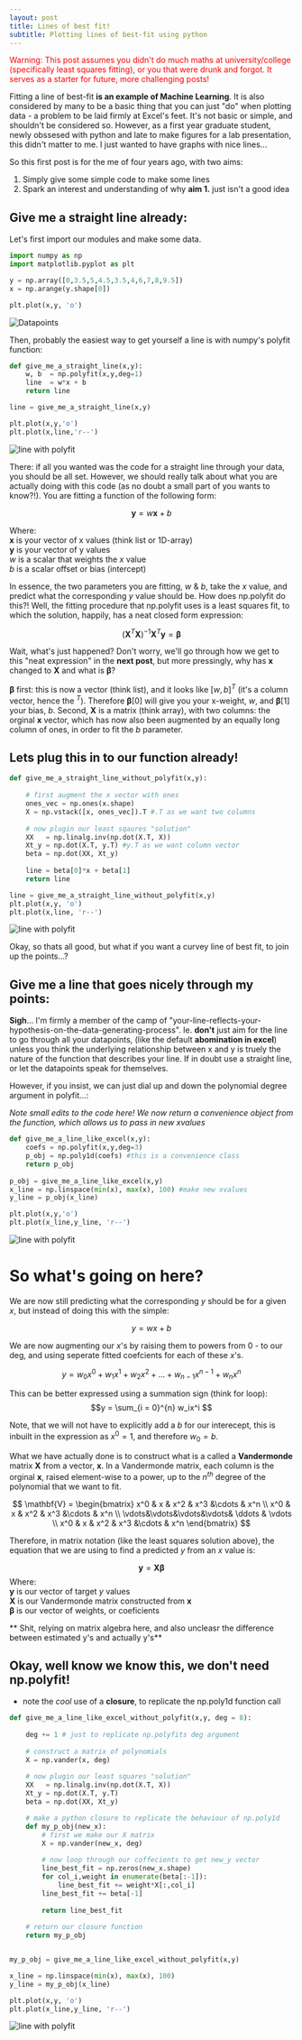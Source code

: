 ```yaml
---
layout: post
title: Lines of best fit!
subtitle: Plotting lines of best-fit using python
---
```


<span style="color:red"> Warning: This post assumes you didn't do much maths at university/college (specifically least squares fitting), or you that were drunk and forgot. It serves as a starter for future, more challenging posts!</span>

Fitting a line of best-fit **is an example of Machine Learning**. It is also considered by many to be a basic thing 
that you can just "do" when plotting data - a problem to be laid firmly at Excel's feet. It's not basic or simple, and shouldn't be
considered so. However, as a first year graduate student, newly obssesed with python and late to make figures for a lab presentation,
 this didn't matter to me. I just wanted to have graphs with nice lines...
 
So this first post is for the me of four years ago, with two aims:

1. Simply give some simple code to make some lines
2. Spark an interest and understanding of why **aim 1.** just isn't a good idea

## Give me a straight line already:

Let's first import our modules and make some data.

```python
import numpy as np
import matplotlib.pyplot as plt

y = np.array([0,3.5,5,4.5,3.5,4,6,7,8,9.5])
x = np.arange(y.shape[0])

plt.plot(x,y, 'o')
```
![Datapoints](/blog_assets/1_datapoints.png)

Then, probably the easiest way to get yourself a line is with numpy's polyfit function:

```python
def give_me_a_straight_line(x,y):
    w, b  = np.polyfit(x,y,deg=1)
    line  = w*x + b
    return line

line = give_me_a_straight_line(x,y)

plt.plot(x,y,'o')
plt.plot(x,line,'r--')
```
![line with polyfit](/blog_assets/1_data_line_polyfit.png)

There: if all you wanted was the code for a straight line through your data, you should be all set. However, we should really talk about what you are actually doing with this code (as no doubt a small part of you wants to know?!). You are fitting a function of the following form:

$$ \mathbf{y} = w\mathbf{x} + b $$

Where:<br>
$\mathbf{x}$ is your vector of x values (think list or 1D-array)<br>
$\mathbf{y}$ is your vector of y values<br>
$w$ is a scalar that weights the $x$ value <br>
$b$ is a scalar offset or bias (intercept)

In essence, the two parameters you are fitting, $w$ & $b$, take the $x$ value, and predict what the corresponding $y$ value should be. How does np.polyfit do this?! Well, the fitting procedure that np.polyfit uses is a least squares fit, to which the solution, happily, has a neat closed form expression:

$$ (\mathbf{X}^T\mathbf{X})^{-1}\mathbf{X}^{T}\mathbf{y} = \mathbf{\beta} $$

Wait, what's just happened? Don't worry, we'll go through how we get to this "neat expression" in the **next post**, but more pressingly, why has $\mathbf{x}$ changed to $\mathbf{X}$ and what is $\mathbf{\beta}$?

$\mathbf{\beta}$ first: this is now a vector (think list), and it looks like $[w, b]^T$ (it's a column vector, hence the $^T$). Therefore $\mathbf{\beta}$[0] will give you your x-weight, $w$, and $\mathbf{\beta}$[1] your bias, $b$. Second, $\mathbf{X}$ is a matrix (think array), with two columns: the orginal $\mathbf{x}$ vector, which has now also been augmented by an equally long column of ones, in order to fit the $b$ parameter.

## Lets plug this in to our function already!


```python
def give_me_a_straight_line_without_polyfit(x,y):
    
    # first augment the x vector with ones
    ones_vec = np.ones(x.shape)
    X = np.vstack([x, ones_vec]).T #.T as we want two columns
    
    # now plugin our least sqaures "solution"
    XX   = np.linalg.inv(np.dot(X.T, X))
    Xt_y = np.dot(X.T, y.T) #y.T as we want column vector
    beta = np.dot(XX, Xt_y)
    
    line = beta[0]*x + beta[1]
    return line

line = give_me_a_straight_line_without_polyfit(x,y)
plt.plot(x,y, 'o')
plt.plot(x,line, 'r--')

```
![line with polyfit](/blog_assets/1_data_line_numpy.png)

Okay, so thats all good, but what if you want a curvey line of best fit, to join up the points...? <br>

## Give me a line that goes nicely through my points:
**Sigh**... I'm firmly a member of the camp of "your-line-reflects-your-hypothesis-on-the-data-generating-process". Ie.
 **don't** just aim for the line to go through all your datapoints, (like the default **abomination in excel**) unless you think the underlying relationship 
 between x and y is truely the nature of the function that describes your line. If in doubt use a straight line, or let the datapoints speak for themselves.
 
However, if you insist, we can just dial up and down the polynomial degree argument in polyfit...:

*Note small edits to the code here! We now return a convenience object from the function, which allows us to pass in new xvalues*
 
```python
def give_me_a_line_like_excel(x,y):
    coefs = np.polyfit(x,y,deg=3)
    p_obj = np.poly1d(coefs) #this is a convenience class
    return p_obj
    
p_obj = give_me_a_line_like_excel(x,y)
x_line = np.linspace(min(x), max(x), 100) #make new xvalues 
y_line = p_obj(x_line)

plt.plot(x,y,'o')  
plt.plot(x_line,y_line, 'r--')
```
![line with polyfit](/blog_assets/1_data_line_polyfit.png)

# So what's going on here?


We are now still predicting what the corresponding $y$ should be for a given $x$, but instead of doing this with the simple:

$$y = wx + b $$

We are now augmenting our $x$'s by raising them to powers from 0 - to our deg, and using seperate fitted coefcients for each of these $x$'s.

$$ y = w_0x^0 + w_1x^1 + w_2x^2 + ... + w_{n-1}x^{n-1}+ w_{n}x^{n}$$

This can be better expressed using a summation sign (think for loop):
$$y = \sum_{i = 0}^{n} w_ix^i $$

Note, that we will not have to explicitly add a $b$ for our interecept, this is inbuilt in the expression as $x^0 = 1$, and therefore $w_0 = b$.

What we have actually done is to construct what is a called a **Vandermonde** matrix $\mathbf{X}$ from a vector, $\mathbf{x}$. In a Vandermonde matrix, each column is the orginal $\mathbf{x}$, raised element-wise to a power, up to the $n^{th}$ degree of the polynomial that we want to fit.

$$
\mathbf{V} = \begin{bmatrix}
  x^0   & x    &  x^2 &  x^3  &\cdots & x^n \\
  x^0   & x    &  x^2  &  x^3 &\cdots & x^n \\
  \vdots&\vdots&\vdots&\vdots& \ddots & \vdots \\
  x^0   & x    &  x^2  &  x^3 &\cdots & x^n
\end{bmatrix}
$$

Therefore, in matrix notation (like the least squares solution above), the equation that we are using to find a predicted $y$ from an $x$ value is:

$$ \mathbf{y} = \mathbf{X}\mathbf{\beta} $$
Where:<br>
$\mathbf{y}$ is our vector of target $y$ values<br>
$\mathbf{X}$ is our Vandermonde matrix constructed from $\mathbf{x}$<br> 
$\mathbf{\beta}$ is our vector of weights, or coeficients 

** Shit, relying on matrix algebra here, and also uncleasr the difference between estimated y's and actually y's**

## Okay, well know we know this, we don't need np.polyfit!
- note the *cool* use of a **closure**, to replicate the np.poly1d function call

```python
def give_me_a_line_like_excel_without_polyfit(x,y, deg = 8):
    
    deg += 1 # just to replicate np.polyfits deg argument
    
    # construct a matrix of polynomials
    X = np.vander(x, deg)
    
    # now plugin our least squares "solution"
    XX   = np.linalg.inv(np.dot(X.T, X))
    Xt_y = np.dot(X.T, y.T)
    beta = np.dot(XX, Xt_y)

    # make a python closure to replicate the behaviour of np.poly1d
    def my_p_obj(new_x):
        # first we make our X matrix
        X = np.vander(new_x, deg)
        
        # now loop through our coffecients to get new_y vector
        line_best_fit = np.zeros(new_x.shape)
        for col_i,weight in enumerate(beta[:-1]): 
            line_best_fit += weight*X[:,col_i]
        line_best_fit += beta[-1]
        
        return line_best_fit 
    
    # return our closure function
    return my_p_obj


my_p_obj = give_me_a_line_like_excel_without_polyfit(x,y)

x_line = np.linspace(min(x), max(x), 100)
y_line = my_p_obj(x_line)

plt.plot(x,y, 'o')
plt.plot(x_line,y_line, 'r--')
```
![line with polyfit](/blog_assets/1_data_curve_numpy.png)


